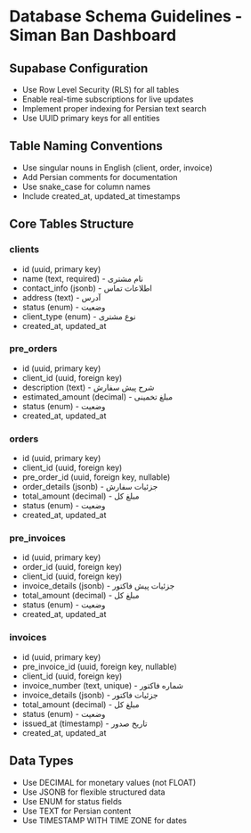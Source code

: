 # Database Schema Guidelines - Siman Ban Dashboard

## Supabase Configuration
- Use Row Level Security (RLS) for all tables
- Enable real-time subscriptions for live updates
- Implement proper indexing for Persian text search
- Use UUID primary keys for all entities

## Table Naming Conventions
- Use singular nouns in English (client, order, invoice)
- Add Persian comments for documentation
- Use snake_case for column names
- Include created_at, updated_at timestamps

## Core Tables Structure

### clients
- id (uuid, primary key)
- name (text, required) - نام مشتری
- contact_info (jsonb) - اطلاعات تماس
- address (text) - آدرس
- status (enum) - وضعیت
- client_type (enum) - نوع مشتری
- created_at, updated_at

### pre_orders
- id (uuid, primary key)
- client_id (uuid, foreign key)
- description (text) - شرح پیش سفارش
- estimated_amount (decimal) - مبلغ تخمینی
- status (enum) - وضعیت
- created_at, updated_at

### orders
- id (uuid, primary key)
- client_id (uuid, foreign key)
- pre_order_id (uuid, foreign key, nullable)
- order_details (jsonb) - جزئیات سفارش
- total_amount (decimal) - مبلغ کل
- status (enum) - وضعیت
- created_at, updated_at

### pre_invoices
- id (uuid, primary key)
- order_id (uuid, foreign key)
- client_id (uuid, foreign key)
- invoice_details (jsonb) - جزئیات پیش فاکتور
- total_amount (decimal) - مبلغ کل
- status (enum) - وضعیت
- created_at, updated_at

### invoices
- id (uuid, primary key)
- pre_invoice_id (uuid, foreign key, nullable)
- client_id (uuid, foreign key)
- invoice_number (text, unique) - شماره فاکتور
- invoice_details (jsonb) - جزئیات فاکتور
- total_amount (decimal) - مبلغ کل
- status (enum) - وضعیت
- issued_at (timestamp) - تاریخ صدور
- created_at, updated_at

## Data Types
- Use DECIMAL for monetary values (not FLOAT)
- Use JSONB for flexible structured data
- Use ENUM for status fields
- Use TEXT for Persian content
- Use TIMESTAMP WITH TIME ZONE for dates